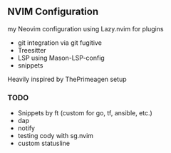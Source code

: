 ## NVIM Configuration

my Neovim configuration using Lazy.nvim for plugins
- git integration via git fugitive
- Treesitter
- LSP using Mason-LSP-config
- snippets

Heavily inspired by ThePrimeagen setup

### TODO

- Snippets by ft (custom for go, tf, ansible, etc.)
- dap
- notify
- testing cody with sg.nvim
- custom statusline
